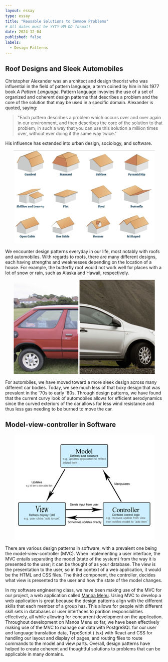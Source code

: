 ```yaml
---
layout: essay
type: essay
title: "Reusable Solutions to Common Problems"
# All dates must be YYYY-MM-DD format!
date: 2024-12-04
published: false
labels:
  - Design Patterns
---
```


## Roof Designs and Sleek Automobiles

Christopher Alexander was an architect and design theorist who was influential in the field of pattern language, a term coined by him in his 1977 book *A Pattern Language*. Pattern language invovles the use of a set of organized and coherent design patterns that describes a problem and the core of the solution that may be used in a specific domain. Alexander is quoted, saying:

>"Each pattern describes a problem which occurs over and over again in our environment, and then describes the core of the solution to that problem, in such a way that you can use this solution a million times over, without ever doing it the same way twice."

His influence has extended into urban design, sociology, and software.

<div align="center">
  <img width="450px" src="../img/design-patterns/roof-designs.png" class="rounded pe-4" alt="Roof designs">
</div>

We encounter design patterns everyday in our life, most notably with roofs and automobiles. With regards to roofs, there are many different designs, each having strengths and weaknesses depending on the location of a house. For example, the butterfly roof would not work well for places with a lot of snow or rain, such as Alaska and Hawaii, respectively.

<div align="center">
  <img width="450px" src="../img/design-patterns/car-designs.png" class="rounded pe-4" alt="Old and new car body design">
</div>

For autombiles, we have moved toward a more sleek design across many different car bodies. Today, we see much less of that boxy design that was prevalent in the '70s to early '80s. Through design patterns, we have found that the current curvy look of automobiles allows for efficient aerodynamics since the curved exteriors of the car allows for less wind resistance and thus less gas needing to be burned to move the car.

## Model-view-controller in Software

<div align="center">
  <img width="450px" src="../img/design-patterns/mvc.png" class="rounded pe-4" alt="Model-view-controller">
</div>

There are various design patterns in software, with a prevalent one being the model-view-controller (MVC). When implementing a user interface, the MVC entails separating the model (state of the system) from the way it is presented to the user; it can be thought of as your database. The view is the presentation to the user, so in the context of a web application, it would be the HTML and CSS files. The third component, the controller, decides what view is presented to the user and how the state of the model changes.

In my software engineering class, we have been making use of the MVC for our project, a web application called [Manoa Menu](https://github.com/manoa-menu/manoa-menu). Using MVC to develop a web application is great because the design patterns align with the different skills that each member of a group has. This allows for people with different skill sets in databases or user interfaces to parition responsibilities effectively, all while allowing for concurrent development on the application. Throughout development on Manoa Menu so far, we have been effectively making use of the MVC to manage our data with PostgreSQL for our user and language translation data, TypeScript (.tsx) with React and CSS for handling our layout and display of pages, and routing files to route commands to the model and view parts. Overall, design patterns have helped to create coherent and thoughtful solutions to problems that can be applicable in many domains.
